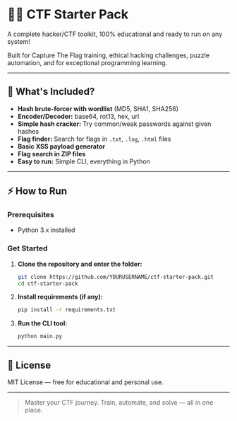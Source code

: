 # 🏴‍☠️ CTF Starter Pack

A complete hacker/CTF toolkit, 100% educational and ready to run on any system!

Built for Capture The Flag training, ethical hacking challenges, puzzle automation, and for exceptional programming learning.

---

## 🚩 What's Included?

- **Hash brute-forcer with wordlist** (MD5, SHA1, SHA256)
- **Encoder/Decoder:** base64, rot13, hex, url
- **Simple hash cracker:** Try common/weak passwords against given hashes
- **Flag finder:** Search for flags in `.txt`, `.log`, `.html` files
- **Basic XSS payload generator**
- **Flag search in ZIP files**
- **Easy to run:** Simple CLI, everything in Python

---

## ⚡️ How to Run

### Prerequisites

- Python 3.x installed

### Get Started

1. **Clone the repository and enter the folder:**
    ```bash
    git clone https://github.com/YOURUSERNAME/ctf-starter-pack.git
    cd ctf-starter-pack
    ```

2. **Install requirements (if any):**
    ```bash
    pip install -r requirements.txt
    ```

3. **Run the CLI tool:**
    ```bash
    python main.py
    ```

---

## 📝 License

MIT License — free for educational and personal use.

---

> Master your CTF journey. Train, automate, and solve — all in one place.

